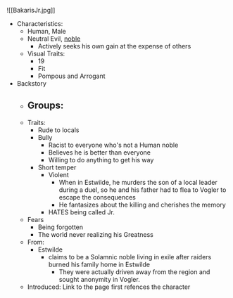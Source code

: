 ![[BakarisJr.jpg]] 
- Characteristics:
	- Human, Male
	- Neutral Evil, [noble](https://www.dndbeyond.com/monsters/16966-noble?srsltid=AfmBOorO5T7fDbmiXmnZwqBS-dhr8pjdZFKq6XosDUhN92fYuD5_hOhK) 
		- Actively seeks his own gain at the expense of others
	- Visual Traits:
		- 19
		- Fit
		- Pompous and Arrogant
- Backstory
	- Groups:
		- 
	- Traits:
		- Rude to locals 
		- Bully
			- Racist to everyone who's not a Human noble
			- Believes he is better than everyone
			- Willing to do anything to get his way  
		- Short temper
			- Violent
				- When in Estwilde, he murders the son of a local leader during a duel, so he and his father had to flea to Vogler to escape the consequences 
				- He fantasizes about the killing and cherishes the memory 
			- HATES being called Jr. 
	- Fears
		- Being forgotten
		- The world never realizing his Greatness
	- From:
		-  Estwilde
			- claims to be a Solamnic noble living in exile after raiders burned his family home in Estwilde
				- They were actually driven away from the region and sought anonymity in Vogler. 
	- Introduced: Link to the page first refences the character